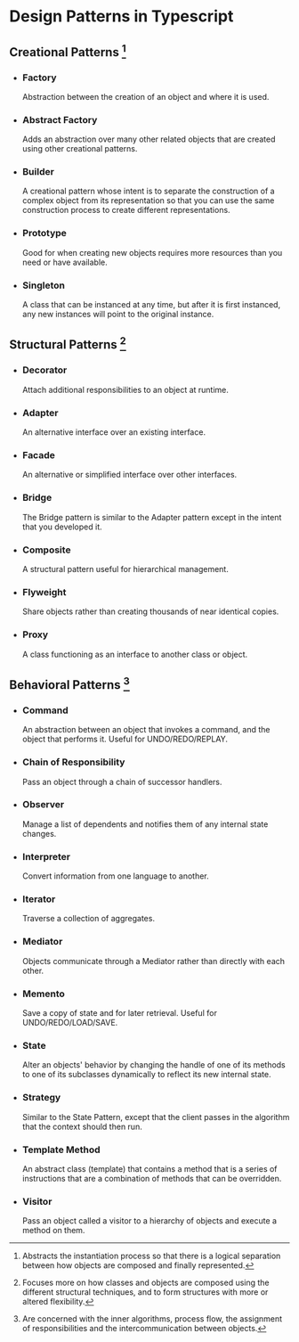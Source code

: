 # Design Patterns in Typescript

## Creational Patterns [^1]

- ### Factory

  Abstraction between the creation of an object and where it is used.

- ### Abstract Factory

  Adds an abstraction over many other related objects that are created using other creational patterns.

- ### Builder

  A creational pattern whose intent is to separate the construction of a complex object from its representation so that you can use the same construction process to create different representations.

- ### Prototype

  Good for when creating new objects requires more resources than you need or have available.

- ### Singleton

  A class that can be instanced at any time, but after it is first instanced, any new instances will point to the original instance.

## Structural Patterns [^2]

- ### Decorator

  Attach additional responsibilities to an object at runtime.

- ### Adapter

  An alternative interface over an existing interface.

- ### Facade

  An alternative or simplified interface over other interfaces.

- ### Bridge

  The Bridge pattern is similar to the Adapter pattern except in the intent that you developed it.

- ### Composite

  A structural pattern useful for hierarchical management.

- ### Flyweight

  Share objects rather than creating thousands of near identical copies.

- ### Proxy

  A class functioning as an interface to another class or object.

## Behavioral Patterns [^3]

- ### Command

  An abstraction between an object that invokes a command, and the object that performs it. Useful for UNDO/REDO/REPLAY.

- ### Chain of Responsibility

  Pass an object through a chain of successor handlers.

- ### Observer

  Manage a list of dependents and notifies them of any internal state changes.

- ### Interpreter

  Convert information from one language to another.

- ### Iterator

  Traverse a collection of aggregates.

- ### Mediator

  Objects communicate through a Mediator rather than directly with each other.

- ### Memento

  Save a copy of state and for later retrieval. Useful for UNDO/REDO/LOAD/SAVE.

- ### State

  Alter an objects' behavior by changing the handle of one of its methods to one of its subclasses dynamically to reflect its new internal state.

- ### Strategy

  Similar to the State Pattern, except that the client passes in the algorithm that the context should then run.

- ### Template Method

  An abstract class (template) that contains a method that is a series of instructions that are a combination of methods that can be overridden.

- ### Visitor

  Pass an object called a visitor to a hierarchy of objects and execute a method on them.

[^1]: Abstracts the instantiation process so that there is a logical separation between how objects are composed and finally represented.
[^2]: Focuses more on how classes and objects are composed using the different structural techniques, and to form structures with more or altered flexibility.
[^3]: Are concerned with the inner algorithms, process flow, the assignment of responsibilities and the intercommunication between objects.
